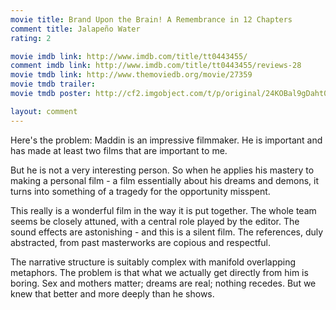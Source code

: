```yaml
---
movie title: Brand Upon the Brain! A Remembrance in 12 Chapters
comment title: Jalapeño Water
rating: 2

movie imdb link: http://www.imdb.com/title/tt0443455/
comment imdb link: http://www.imdb.com/title/tt0443455/reviews-28
movie tmdb link: http://www.themoviedb.org/movie/27359
movie tmdb trailer: 
movie tmdb poster: http://cf2.imgobject.com/t/p/original/24KOBal9gDaht01MGhCqSO3mxT6.jpg

layout: comment
---
```


Here's the problem: Maddin is an impressive filmmaker. He is important and has made at least two films that are important to me. 

But he is not a very interesting person. So when he applies his mastery to making a personal film - a film essentially about his dreams and demons, it turns into something of a tragedy for the opportunity misspent. 

This really is a wonderful film in the way it is put together. The whole team seems be closely attuned, with a central role played by the editor. The sound effects are astonishing - and this is a silent film. The references, duly abstracted, from past masterworks are copious and respectful. 

The narrative structure is suitably complex with manifold overlapping metaphors. The problem is that what we actually get directly from him is boring. Sex and mothers matter; dreams are real; nothing recedes. But we knew that better and more deeply than he shows.